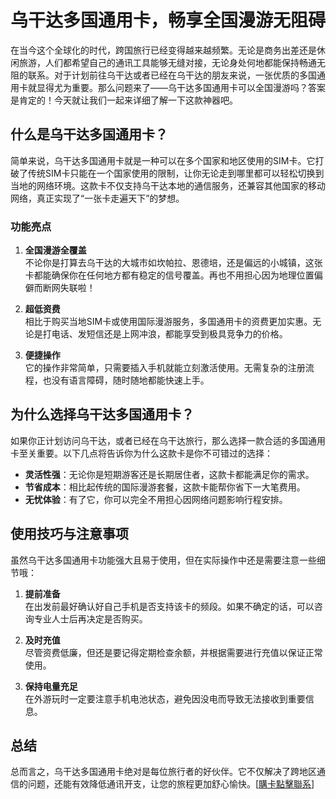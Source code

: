 # 乌干达多国通用卡，畅享全国漫游无阻碍

在当今这个全球化的时代，跨国旅行已经变得越来越频繁。无论是商务出差还是休闲旅游，人们都希望自己的通讯工具能够无缝对接，无论身处何地都能保持畅通无阻的联系。对于计划前往乌干达或者已经在乌干达的朋友来说，一张优质的多国通用卡就显得尤为重要。那么问题来了——乌干达多国通用卡可以全国漫游吗？答案是肯定的！今天就让我们一起来详细了解一下这款神器吧。

## 什么是乌干达多国通用卡？

简单来说，乌干达多国通用卡就是一种可以在多个国家和地区使用的SIM卡。它打破了传统SIM卡只能在一个国家使用的限制，让你无论走到哪里都可以轻松切换到当地的网络环境。这款卡不仅支持乌干达本地的通信服务，还兼容其他国家的移动网络，真正实现了“一张卡走遍天下”的梦想。

### 功能亮点

1. **全国漫游全覆盖**  
   不论你是打算去乌干达的大城市如坎帕拉、恩德培，还是偏远的小城镇，这张卡都能确保你在任何地方都有稳定的信号覆盖。再也不用担心因为地理位置偏僻而断网失联啦！

2. **超低资费**  
   相比于购买当地SIM卡或使用国际漫游服务，多国通用卡的资费更加实惠。无论是打电话、发短信还是上网冲浪，都能享受到极具竞争力的价格。

3. **便捷操作**  
   它的操作非常简单，只需要插入手机就能立刻激活使用。无需复杂的注册流程，也没有语言障碍，随时随地都能快速上手。

## 为什么选择乌干达多国通用卡？

如果你正计划访问乌干达，或者已经在乌干达旅行，那么选择一款合适的多国通用卡至关重要。以下几点将告诉你为什么这款卡是你不可错过的选择：

- **灵活性强**：无论你是短期游客还是长期居住者，这款卡都能满足你的需求。
- **节省成本**：相比起传统的国际漫游套餐，这款卡能帮你省下一大笔费用。
- **无忧体验**：有了它，你可以完全不用担心因网络问题影响行程安排。

## 使用技巧与注意事项

虽然乌干达多国通用卡功能强大且易于使用，但在实际操作中还是需要注意一些细节哦：

1. **提前准备**  
   在出发前最好确认好自己手机是否支持该卡的频段。如果不确定的话，可以咨询专业人士后再决定是否购买。

2. **及时充值**  
   尽管资费低廉，但还是要记得定期检查余额，并根据需要进行充值以保证正常使用。

3. **保持电量充足**  
   在外游玩时一定要注意手机电池状态，避免因没电而导致无法接收到重要信息。

## 总结

总而言之，乌干达多国通用卡绝对是每位旅行者的好伙伴。它不仅解决了跨地区通信的问题，还能有效降低通讯开支，让您的旅程更加舒心愉快。[[購卡點擊聯系](https://t.me/s/esim1088)]